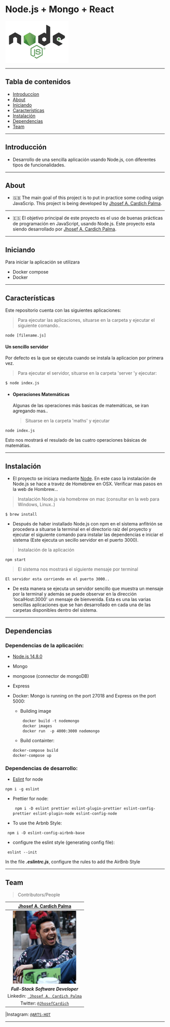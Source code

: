 # Node.js + Mongo + React

<img src="src/documentation/logo-node.png" width="200" height="133"/>

---

## Tabla de contenidos

- [Introduccíon](#Introducción)
- [About](#About)
- [Iniciando](#Iniciando)
- [Características](#Características)
- [Instalación](#instalación)
- [Dependencias](#Dependencias)
- [Team](#team)

---

## Introducción

- Desarrollo de una sencilla aplicación usando Node.js, con diferentes tipos de funcionalidades.

---

## About

- 🇬🇧 The main goal of this project is to put in practice some coding usign JavaScrip.
  This project is being developed by [Jhosef A. Cardich Palma](https://www.linkedin.com/in/jhosef-anderson-cardich-palma-74765788/).

---

- 🇪🇸 El objetivo principal de este proyecto es el uso de buenas prácticas de programación en JavaScript, usando Node.js. Este proyecto esta siendo desarrollado por [Jhosef A. Cardich Palma](https://www.linkedin.com/in/jhosef-anderson-cardich-palma-74765788/).

---

## Iniciando

Para iniciar la aplicación se utilizara

- Docker compose
- Docker

---

## Características

Este repositorio cuenta con las siguientes aplicaciones:

> Para ejecutar las aplicaciones, situarse en la carpeta y ejecutar el siguiente comando..

```
node [filename.js]
```

#### Un sencillo servidor

Por defecto es la que se ejecuta cuando se instala la aplicacion por primera vez.

> Para ejecutar el servidor, situarse en la carpeta 'server 'y ejecutar:

```
$ node index.js
```

<r></r1>

- #### Operaciones Matemáticas

  Algunas de las operaciones más basicas de matemáticas, se iran agregando mas..

  > Situarse en la carpeta 'maths' y ejecutar

```
node index.js
```

Esto nos mostrará el resulado de las cuatro operaciones básicas de matemátias.

---

## Instalación

- El proyecto se iniciara mediante [Node](https://nodejs.org/).
  En este caso la instalación de Node.js se hace a travéz de Homebrew en OSX.
  Verificar mas pasos en la web de Hombrew...

> Instalación Node.js via homebrew on mac (consultar en la web para Windows, Linux..)

```
$ brew install
```

- Después de haber installado Node.js con npm en el sistema anfitrión
  se procedera a situarse la terminal en el directorio raíz del proyecto y ejecutar el siguiente comando
  para instalar las dependencias e iniciar el sistema (Este ejecuta un secillo servidor en el puerto 3000).

> Instalación de la aplicación

```npm
npm start
```

> El sistema nos mostrará el siguiente mensaje por terminal

```
El servidor esta corriendo en el puerto 3000..
```

- De esta manera se ejecuta un servidor sencillo que muestra un mensaje por la terminal y además se puede observar en la dirección 'localHost:3000' un mensaje de bienvenida.
  Esta es una las varias sencillas aplicaciones que se han desarrollado en cada una de las carpetas disponibles dentro del sistema.

---

## Dependencias

### Dependencias de la aplicación:

- [Node.js 14.8.0](https://nodejs.org/dist/)
- Mongo
- mongoose (connector de mongoDB)
- Express 
- Docker:
  Mongo is running on the port 27018 and Express on the port 5000:

  - Building image

    ```npm
     docker build -t nodemongo
     docker images
     docker run  -p 4000:3000 nodemongo
    ```

  - Build containter:

  ```docker
  docker-compose build
  docker-compose up
  ```

### Dependencias de desarrollo:

- [Eslint](https://eslint.org/) for node

```npm
npm i -g eslint
```

- Prettier for node:

  ```npm
   npm i -D eslint prettier eslint-plugin-prettier eslint-config-prettier eslint-plugin-node eslint-config-node
  ```

- To use the Arbnb Style:

```
 npm i -D eslint-config-airbnb-base
```

- configure the eslint style (generating config file):

```
 eslint --init
```

In the file **_.eslintrc.js_**, configure the rules to add the AirBnb Style

---

## Team

> Contributors/People

|                       <a href="https://www.linkedin.com/in/jhosef-anderson-cardich-palma-74765788/" target="_blank">**Jhosef A. Cardich Palma**</a>                        |
| :------------------------------------------------------------------------------------------------------------------------------------------------------------------------: |
| <a href="https://www.linkedin.com/in/jhosef-anderson-cardich-palma-74765788/" target="_blank"><img src="src/documentation/profile_pic.png" width="200" height="230" /></a> |
|                                                                    **_Full-Stack Software Developer_**                                                                     |
|                   Linkedin: <a href="https://www.linkedin.com/in/jhosef-anderson-cardich-palma-74765788/" target="_blank">` Jhosef A. Cardich Palma`</a>                   |
|                                          Twitter: <a href="http://twitter.com/jhosefcardich" target="_blank">`@JhosefCardich`</a>                                          |

|Instagram: <a href="http://instagram.com/arts_hot" target="_blank">`@ARTS-HOT`</a>

---

